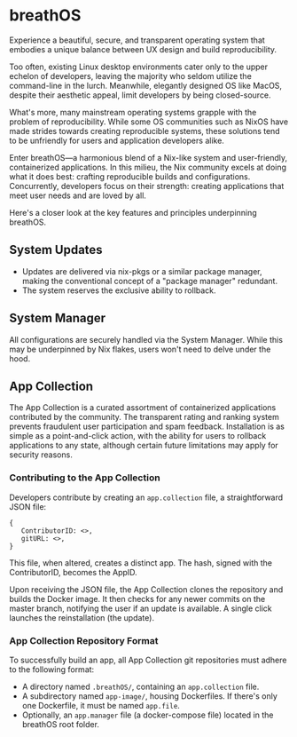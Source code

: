 # breathOS

Experience a beautiful, secure, and transparent operating system that embodies a unique balance between UX design and build reproducibility.

Too often, existing Linux desktop environments cater only to the upper echelon of developers, leaving the majority who seldom utilize the command-line in the lurch. Meanwhile, elegantly designed OS like MacOS, despite their aesthetic appeal, limit developers by being closed-source.

What's more, many mainstream operating systems grapple with the problem of reproducibility. While some OS communities such as NixOS have made strides towards creating reproducible systems, these solutions tend to be unfriendly for users and application developers alike.

Enter breathOS—a harmonious blend of a Nix-like system and user-friendly, containerized applications. In this milieu, the Nix community excels at doing what it does best: crafting reproducible builds and configurations. Concurrently, developers focus on their strength: creating applications that meet user needs and are loved by all.

Here's a closer look at the key features and principles underpinning breathOS.

## System Updates

- Updates are delivered via nix-pkgs or a similar package manager, making the conventional concept of a "package manager" redundant.
- The system reserves the exclusive ability to rollback.

## System Manager

All configurations are securely handled via the System Manager. While this may be underpinned by Nix flakes, users won't need to delve under the hood.

## App Collection

The App Collection is a curated assortment of containerized applications contributed by the community. The transparent rating and ranking system prevents fraudulent user participation and spam feedback. Installation is as simple as a point-and-click action, with the ability for users to rollback applications to any state, although certain future limitations may apply for security reasons.

### Contributing to the App Collection

Developers contribute by creating an `app.collection` file, a straightforward JSON file:

```
{
   ContributorID: <>,
   gitURL: <>,
}
```
This file, when altered, creates a distinct app. The hash, signed with the ContributorID, becomes the AppID.

Upon receiving the JSON file, the App Collection clones the repository and builds the Docker image. It then checks for any newer commits on the master branch, notifying the user if an update is available. A single click launches the reinstallation (the update).

### App Collection Repository Format

To successfully build an app, all App Collection git repositories must adhere to the following format:

- A directory named `.breathOS/`, containing an `app.collection` file.
- A subdirectory named `app-image/`, housing Dockerfiles. If there's only one Dockerfile, it must be named `app.file`.
- Optionally, an `app.manager` file (a docker-compose file) located in the breathOS root folder.
